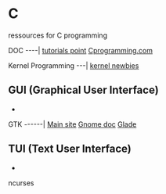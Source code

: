 # C
ressources for C programming

DOC
----|
[tutorials point](https://www.tutorialspoint.com/cprogramming/index.htm)
[Cprogramming.com](https://www.cprogramming.com/)

Kernel Programming
---|
[kernel newbies](https://kernelnewbies.org/)

## GUI (Graphical User Interface)
-
GTK
------|
[Main site](https://www.gtk.org/)
[Gnome doc](https://developer.gnome.org/gtk3/stable/)
[Glade](https://glade.gnome.org/)

## TUI (Text User Interface)
-
ncurses
